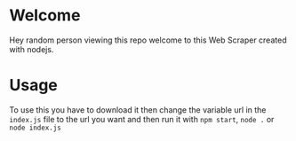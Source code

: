# Welcome
Hey random person viewing this repo welcome to this Web Scraper created with nodejs.

# Usage
To use this you have to download it then change the variable url in the ```index.js``` file to the url you want and then run it with ```npm start```, ```node .``` or ```node index.js```

